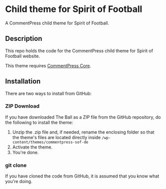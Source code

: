 # Child theme for Spirit of Football

A CommentPress child theme for Spirit of Football.

## Description

This repo holds the code for the CommentPress child theme for Spirit of Football website.

This theme requires [CommentPress Core](https://wordpress.org/plugins/commentpress-core/).

## Installation

There are two ways to install from GitHub:

### ZIP Download

If you have downloaded The Ball as a ZIP file from the GitHub repository, do the following to install the theme:

1. Unzip the .zip file and, if needed, rename the enclosing folder so that the theme's files are located directly inside `/wp-content/themes/commentpress-sof-de`
2. Activate the theme.
3. You're done.

### git clone

If you have cloned the code from GitHub, it is assumed that you know what you're doing.
